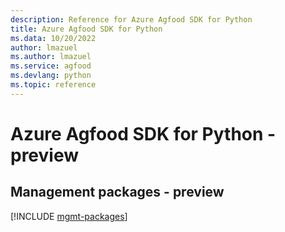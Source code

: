 ```yaml
---
description: Reference for Azure Agfood SDK for Python
title: Azure Agfood SDK for Python
ms.data: 10/20/2022
author: lmazuel
ms.author: lmazuel
ms.service: agfood
ms.devlang: python
ms.topic: reference
---
```

# Azure Agfood SDK for Python - preview

## Management packages - preview
[!INCLUDE [mgmt-packages](agfood-mgmt-index.md)]